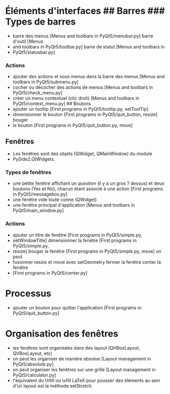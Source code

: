 # Éléments d'interfaces ## Barres ### Types de barres
- barre des menus [Menus and toolbars in PyQt5/menubar.py] barre d'outil [Menus
- and toolbars in PyQt5/toolbar.py] barre de statut [Menus and toolbars in
- PyQt5/statusbar.py]
### Actions
- ajouter des actions et sous menus dans la barre des menus [Menus and toolbars
	in PyQt5/submenu.py]
- cocher ou décocher des actions de menus [Menus and toolbars in
	PyQt5/check_menu.py]
- créer un menu contextuel (clic droit) [Menus and toolbars in
	PyQt5/context_menu.py] ## Boutons
- ajouter un tooltip [First programs in PyQt5/tooltip.py, setToolTip]
- dimensionner le bouton [First programs in PyQt5/quit_button, resize] bouger
- le bouton [First programs in PyQt5/quit_button.py, move]
## Fenêtres
- Les fenêtres sont des objets (QWidget, QMainWindow) du module
- PySide2.QtWidgets.
### Types de fenêtres
- une petite fenêtre affichant un *question* (il y a un gros ? dessus) et deux boutons
	(Yes et No), chacun étant associé à une action [First programs in
	PyQt5/messagebox.py]
- une fenêtre vide toute conne (QWidget)
- une fenêtre principal d'application [Menus and toolbars in
	PyQt5/main_window.py]
### Actions
- ajouter un titre de fenêtre [First programs in PyQt5/simple.py,
- setWindowTitle] dimensionner la fenêtre [First programs in PyQt5/simple.py,
- resize] bouger la fenêtre [First programs in PyQt5/simple.py, move] on peut
- fusionner resize et move avec setGeometry fermer la fenêtre center la fenêtre
- [First programs in PyQt5/center.py]

# Processus
- ajouter un bouton pour quitter l'application [First programs in PyQt5/quit_button.py]


# Organisation des fenêtres
- les fenêtres sont organisées dans des layout (QHBoxLayout, QVBoxLayout, etc)
- on peut les organiser de manière absolue [Layout management in
	PyQt5/absolute.py]
- on peut organiser les fenêtres sur une grille [Layout management in
	PyQt5/calculator.py]
- l'équivalent du \hfill ou \vfill LaTeX pour pousser des éléments au sein d'un
	layout est la méthode setStretch

